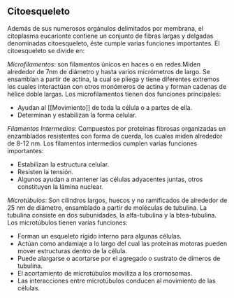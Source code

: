 ## Citoesqueleto

Además de sus numerosos orgánulos delimitados por membrana, el citoplasma eucarionte contiene un conjunto de fibras largas y delgadas denominadas citoesqueleto, éste cumple varias funciones importantes. El citoesqueleto se divide en:

*Microfilamentos*: son filamentos únicos en haces o en redes.Miden alrededor de 7nm de diámetro y hasta varios micrómetros de largo. Se ensamblan a partir de actina, la cual se pliega y tiene diferentes extremos los cuales interactúan con otros monómeros de actina y forman cadenas de hélice doble largas. Los microfilamentos tienen dos funciones principales:
- Ayudan al [[Movimiento]] de toda la célula o a partes de ella.
- Determinan y estabilizan la forma celular.

*Filamentos Intermedios*: Compuestos por proteínas fibrosas organizadas en enzamblados resistentes con forma de cuerda, los cuales miden alrededor de 8-12 nm. Los filamentos intermedios cumplen varias funciones importantes:
- Estabilizan la estructura celular.
- Resisten la tensión.
- Algunos ayudan a mantener las células adyacentes juntas, otros constituyen la lámina nuclear.

*Microtúbulos*: Son cilindros largos, huecos y no ramificados de alrededor de 25 nm de diámetro, ensamblado a partir de moléculas de tubulina. La tubulina consiste en dos subunidades, la alfa-tubulina y la btea-tubulina. Los microtúbulos tienen varias funciones:
- Forman un esqueleto rígido interno para algunas células.
- Actúan como andamiaje a lo largo del cual las proteínas motoras pueden mover estructuras dentro de la célula.
- Puede alargarse o acortarse por el agregado o sustrato de dímeros de tubulina.
- El acortamiento de microtúbulos moviliza a los cromosomas.
- Las interacciones entre microtúbulos conducen al movimiento de las células.